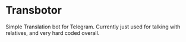 Transbotor
==========

Simple Translation bot for Telegram. Currently just used for talking with
relatives, and very hard coded overall.
